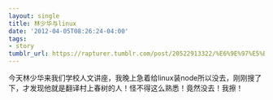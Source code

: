 ```yaml
---
layout: single
title: 林少华与linux
date: '2012-04-05T08:26:24-04:00'
tags:
- story
tumblr_url: https://rapturer.tumblr.com/post/20522913322/%E6%9E%97%E5%B0%91%E5%8D%8E%E4%B8%8Elinux
---
```

今天林少华来我们学校人文讲座，我晚上急着给linux装node所以没去，刚刚搜了下，才发现他就是翻译村上春树的人！怪不得这么熟悉！竟然没去！我擦！

